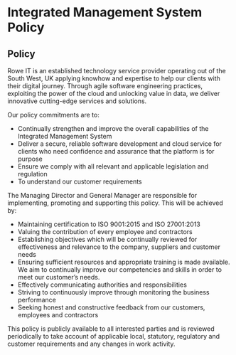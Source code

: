# Integrated Management System Policy

## Policy

Rowe IT is an established technology service provider operating out of the South West, UK applying knowhow and expertise to help our clients with their digital journey. Through agile software engineering practices, exploiting the power of the cloud and unlocking value in data, we deliver innovative cutting-edge services and solutions. 

Our policy commitments are to: 

- Continually strengthen and improve the overall capabilities of the Integrated Management System 
- Deliver a secure, reliable software development and cloud service for clients who need confidence and assurance that the platform is for purpose 
- Ensure we comply with all relevant and applicable legislation and regulation 
- To understand our customer requirements 

The Managing Director and General Manager are responsible for implementing, promoting and supporting this policy. This will be achieved by: 

- Maintaining certification to ISO 9001:2015 and ISO 27001:2013 
- Valuing the contribution of every employee and contractors 
- Establishing objectives which will be continually reviewed for effectiveness and relevance to the company, suppliers and customer needs 
- Ensuring sufficient resources and appropriate training is made available. We aim to continually improve our competencies and skills in order to meet our customer’s needs. 
- Effectively communicating authorities and responsibilities 
- Striving to continuously improve through monitoring the business performance 
- Seeking honest and constructive feedback from our customers, employees and contractors 

This policy is publicly available to all interested parties and is reviewed periodically to take account of applicable local, statutory, regulatory and customer requirements and any changes in work activity. 

 
